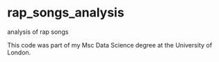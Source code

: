 # rap_songs_analysis
 analysis of rap songs

This code was part of my Msc Data Science degree at the University of London.
